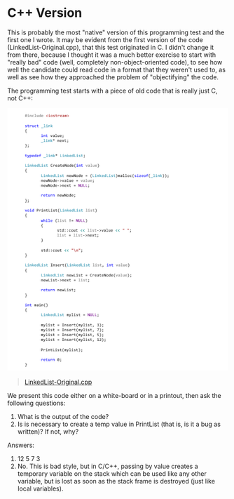 # C++ Version

This is probably the most "native" version of this programming test and the first one I wrote.  It may be evident from the first version of the code (LinkedList-Original.cpp), that this test originated in
C.  I didn't change it from there, because I thought it was a much better exercise to start with "really bad" code (well, completely non-object-oriented code), to see how well the candidate could read code
in a format that they weren't used to, as well as see how they approached the problem of "objectifying" the code.

The programming test starts with a piece of old code that is really just C, not C++:

![LinkedList-Original.cpp](LinkedList-Original.png)

> [LinkedList-Original.cpp](LinkedLists/C-plus-plus/LinkedLists/LinkedLists-Original/LinkedLists-Original.cpp)

We present this code either on a white-board or in a printout, then ask the following questions:

1. What is the output of the code?
2. Is is necessary to create a temp value in PrintList (that is, is it a bug as written)?  If not, why?

Answers:

1. 12 5 7 3
2. No.  This is bad style, but in C/C++, passing by value creates a temporary variable on the stack which can be used like any other variable, but is lost as soon as the stack frame is destroyed (just
like local variables).